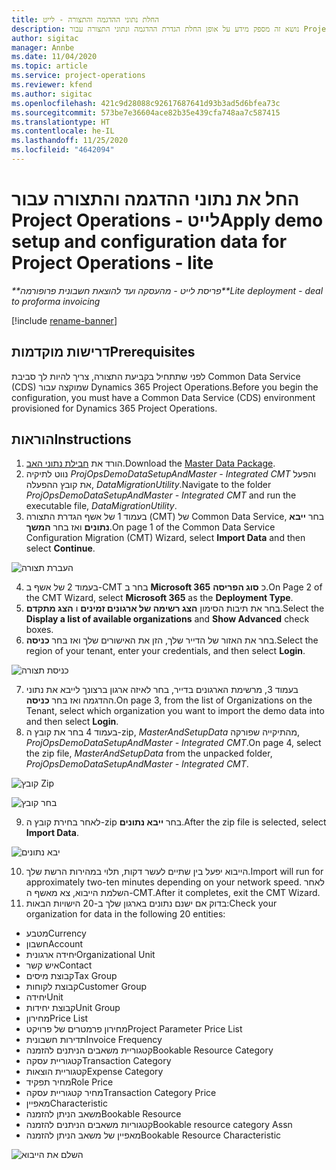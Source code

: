 ```yaml
---
title: החלת נתוני ההדגמה והתצורה - לייט
description: נושא זה מספק מידע על אופן החלת הגדרת ההדגמה ונתוני התצורה עבור Project Operations.
author: sigitac
manager: Annbe
ms.date: 11/04/2020
ms.topic: article
ms.service: project-operations
ms.reviewer: kfend
ms.author: sigitac
ms.openlocfilehash: 421c9d28088c92617687641d93b3ad5d6bfea73c
ms.sourcegitcommit: 573be7e36604ace82b35e439cfa748aa7c587415
ms.translationtype: HT
ms.contentlocale: he-IL
ms.lasthandoff: 11/25/2020
ms.locfileid: "4642094"
---
```

# <a name="apply-demo-setup-and-configuration-data-for-project-operations---lite"></a><span data-ttu-id="7dac6-103">החל את נתוני ההדגמה והתצורה עבור Project Operations - לייט</span><span class="sxs-lookup"><span data-stu-id="7dac6-103">Apply demo setup and configuration data for Project Operations - lite</span></span> 

<span data-ttu-id="7dac6-104">_\*\*פריסת לייט - מהעסקה ועד להוצאת חשבונית פרופורמה_</span><span class="sxs-lookup"><span data-stu-id="7dac6-104">_\*\*Lite deployment - deal to proforma invoicing_</span></span>

[!include [rename-banner](~/includes/cc-data-platform-banner.md)]

## <a name="prerequisites"></a><span data-ttu-id="7dac6-105">דרישות מוקדמות</span><span class="sxs-lookup"><span data-stu-id="7dac6-105">Prerequisites</span></span>

<span data-ttu-id="7dac6-106">לפני שתתחיל בקביעת התצורה, צריך להיות לך סביבת Common Data Service ‏(CDS) שמוקצה עבור Dynamics 365 Project Operations.</span><span class="sxs-lookup"><span data-stu-id="7dac6-106">Before you begin the configuration, you must have a Common Data Service (CDS) environment provisioned for Dynamics 365 Project Operations.</span></span>


## <a name="instructions"></a><span data-ttu-id="7dac6-107">הוראות</span><span class="sxs-lookup"><span data-stu-id="7dac6-107">Instructions</span></span>

1. <span data-ttu-id="7dac6-108">הורד את [חבילת נתוני האב](https://download.microsoft.com/download/3/4/1/341bf279-a64f-4baa-af31-ce624859b518/ProjOpsSampleSetupData%20-%20CE%20only%20CMT.zip).</span><span class="sxs-lookup"><span data-stu-id="7dac6-108">Download the [Master Data Package](https://download.microsoft.com/download/3/4/1/341bf279-a64f-4baa-af31-ce624859b518/ProjOpsSampleSetupData%20-%20CE%20only%20CMT.zip).</span></span> 
2. <span data-ttu-id="7dac6-109">נווט לתיקיה *ProjOpsDemoDataSetupAndMaster - Integrated CMT* והפעל את קובץ ההפעלה, *DataMigrationUtility*.</span><span class="sxs-lookup"><span data-stu-id="7dac6-109">Navigate to the folder *ProjOpsDemoDataSetupAndMaster - Integrated CMT* and run the executable file, *DataMigrationUtility*.</span></span>
3. <span data-ttu-id="7dac6-110">בעמוד 1 של אשף הגדרת התצורה (CMT‏) של Common Data Service, בחר **ייבא נתונים** ואז בחר **המשך**.</span><span class="sxs-lookup"><span data-stu-id="7dac6-110">On page 1 of the Common Data Service Configuration Migration (CMT) Wizard, select **Import Data** and then select **Continue**.</span></span>

![‏‫העברת תצורה](./media/1ConfigurationMigration.png)

4. <span data-ttu-id="7dac6-112">בעמוד 2 של אשף ב-CMT בחר ב **Microsoft 365** כ **סוג הפריסה**.</span><span class="sxs-lookup"><span data-stu-id="7dac6-112">On Page 2 of the CMT Wizard, select **Microsoft 365** as the **Deployment Type**.</span></span>
5. <span data-ttu-id="7dac6-113">בחר את תיבות הסימון **הצג רשימה של ארגונים זמינים** ו **הצג מתקדם**.</span><span class="sxs-lookup"><span data-stu-id="7dac6-113">Select the **Display a list of available organizations** and **Show Advanced** check boxes.</span></span>
6. <span data-ttu-id="7dac6-114">בחר את האזור של הדייר שלך, הזן את האישורים שלך ואז בחר **כניסה**.</span><span class="sxs-lookup"><span data-stu-id="7dac6-114">Select the region of your tenant, enter your credentials, and then select **Login**.</span></span>

![כניסת תצורה](./media/2ConfigurationSignin.png)

7. <span data-ttu-id="7dac6-116">בעמוד 3, מרשימת הארגונים בדייר, בחר לאיזה ארגון ברצונך לייבא את נתוני ההדגמה ואז בחר **כניסה**.</span><span class="sxs-lookup"><span data-stu-id="7dac6-116">On page 3, from the list of Organizations on the Tenant, select which organization you want to import the demo data into and then select **Login**.</span></span>
8. <span data-ttu-id="7dac6-117">בעמוד 4 בחר את קובץ ה-zip, *MasterAndSetupData* מהתיקייה שפורקה, *ProjOpsDemoDataSetupAndMaster - Integrated CMT*.</span><span class="sxs-lookup"><span data-stu-id="7dac6-117">On page 4, select the zip file, *MasterAndSetupData* from the unpacked folder, *ProjOpsDemoDataSetupAndMaster - Integrated CMT*.</span></span>

![קובץ Zip](./media/3ZipFile.png)

![בחר קובץ](./media/4SelectAFile.png)

9. <span data-ttu-id="7dac6-120">לאחר בחירת קובץ ה-zip בחר **ייבא נתונים**.</span><span class="sxs-lookup"><span data-stu-id="7dac6-120">After the zip file is selected, select **Import Data**.</span></span>

![יבא נתונים](./media/5ImportData.png)

10. <span data-ttu-id="7dac6-122">הייבוא יפעל בין שתיים לעשר דקות, תלוי במהירות הרשת שלך.</span><span class="sxs-lookup"><span data-stu-id="7dac6-122">Import will run for approximately two-ten minutes depending on your network speed.</span></span> <span data-ttu-id="7dac6-123">לאחר השלמת הייבוא, צא מאשף ה-CMT.</span><span class="sxs-lookup"><span data-stu-id="7dac6-123">After it completes, exit the CMT Wizard.</span></span> 
11. <span data-ttu-id="7dac6-124">בדוק אם ישנם נתונים בארגון שלך ב-20 הישויות הבאות:</span><span class="sxs-lookup"><span data-stu-id="7dac6-124">Check your organization for data in the following 20 entities:</span></span>

-   <span data-ttu-id="7dac6-125">מטבע</span><span class="sxs-lookup"><span data-stu-id="7dac6-125">Currency</span></span>
-   <span data-ttu-id="7dac6-126">חשבון</span><span class="sxs-lookup"><span data-stu-id="7dac6-126">Account</span></span>
-   <span data-ttu-id="7dac6-127">יחידה ארגונית</span><span class="sxs-lookup"><span data-stu-id="7dac6-127">Organizational Unit</span></span>
-   <span data-ttu-id="7dac6-128">איש קשר</span><span class="sxs-lookup"><span data-stu-id="7dac6-128">Contact</span></span>
-   <span data-ttu-id="7dac6-129">קבוצת מיסים</span><span class="sxs-lookup"><span data-stu-id="7dac6-129">Tax Group</span></span>
-   <span data-ttu-id="7dac6-130">קבוצת לקוחות</span><span class="sxs-lookup"><span data-stu-id="7dac6-130">Customer Group</span></span>
-   <span data-ttu-id="7dac6-131">יחידה</span><span class="sxs-lookup"><span data-stu-id="7dac6-131">Unit</span></span>
-   <span data-ttu-id="7dac6-132">קבוצת יחידות</span><span class="sxs-lookup"><span data-stu-id="7dac6-132">Unit Group</span></span>
-   <span data-ttu-id="7dac6-133">מחירון</span><span class="sxs-lookup"><span data-stu-id="7dac6-133">Price List</span></span>
-   <span data-ttu-id="7dac6-134">מחירון פרמטרים של פרויקט</span><span class="sxs-lookup"><span data-stu-id="7dac6-134">Project Parameter Price List</span></span> 
-   <span data-ttu-id="7dac6-135">תדירות חשבונית</span><span class="sxs-lookup"><span data-stu-id="7dac6-135">Invoice Frequency</span></span>
-   <span data-ttu-id="7dac6-136">קטגוריית משאבים הניתנים להזמנה</span><span class="sxs-lookup"><span data-stu-id="7dac6-136">Bookable Resource Category</span></span>
-   <span data-ttu-id="7dac6-137">קטגוריית עסקה</span><span class="sxs-lookup"><span data-stu-id="7dac6-137">Transaction Category</span></span>
-   <span data-ttu-id="7dac6-138">קטגוריית הוצאות</span><span class="sxs-lookup"><span data-stu-id="7dac6-138">Expense Category</span></span>
-   <span data-ttu-id="7dac6-139">מחיר תפקיד</span><span class="sxs-lookup"><span data-stu-id="7dac6-139">Role Price</span></span>
-   <span data-ttu-id="7dac6-140">מחיר קטגוריית עסקה</span><span class="sxs-lookup"><span data-stu-id="7dac6-140">Transaction Category Price</span></span>
-   <span data-ttu-id="7dac6-141">מאפיין</span><span class="sxs-lookup"><span data-stu-id="7dac6-141">Characteristic</span></span>
-   <span data-ttu-id="7dac6-142">משאב הניתן להזמנה</span><span class="sxs-lookup"><span data-stu-id="7dac6-142">Bookable Resource</span></span>
-   <span data-ttu-id="7dac6-143">קטגוריות משאבים הניתנים להזמנה</span><span class="sxs-lookup"><span data-stu-id="7dac6-143">Bookable resource category Assn</span></span>
-   <span data-ttu-id="7dac6-144">מאפיין של משאב הניתן להזמנה</span><span class="sxs-lookup"><span data-stu-id="7dac6-144">Bookable Resource Characteristic</span></span>

![השלם את הייבוא](./media/6CompleteImport.png)

